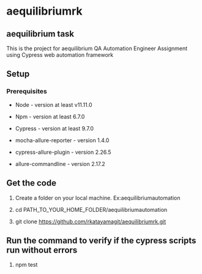 # aequilibriumrk
## aequilibrium task


This is the project for aequilibrium QA Automation Engineer Assignment using Cypress web automation framework
## Setup
### Prerequisites

- Node - version at least v11.11.0

- Npm - version at least 6.7.0

- Cypress - version at least 9.7.0

- mocha-allure-reporter - version 1.4.0

- cypress-allure-plugin - version 2.26.5

- allure-commandline - version 2.17.2

## Get the code

1) Create a folder on your local machine. Ex:aequilibriumautomation

2) cd PATH_TO_YOUR_HOME_FOLDER/aequilibriumautomation

3) git clone https://github.com/rkatayamagit/aequilibriumrk.git

## Run the command to verify if the cypress scripts run without errors

1) npm test
